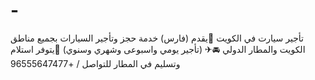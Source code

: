 # -
تأجير سيارت في الكويت 🔹يقدم (فارس) خدمة حجز وتأجير السيارات بجميع مناطق الكويت والمطار الدولي 🚘✈ (تأجير يومي واسبوعى وشهري وسنوي) 🔹يتوفر استلام وتسليم في المطار للتواصل / +96555647477

